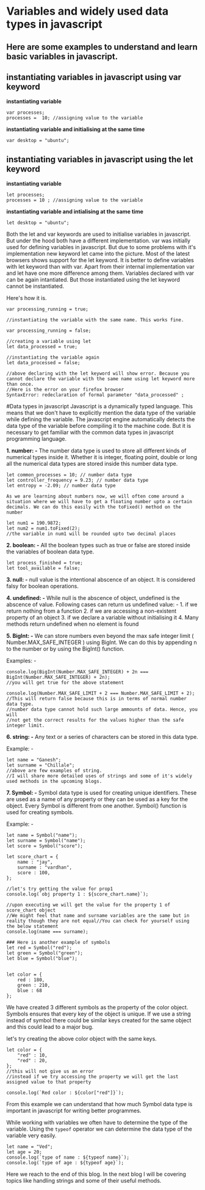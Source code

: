 # Variables and widely used data types in javascript

## Here are some examples to understand and learn basic variables in javascript.

## instantiating variables in javascript using var keyword

**instantiating variable**
``` 
var processes;
processes =  10; //assigning value to the variable
```

**instantiating variable and initialising at the same time**
```
var desktop = "ubuntu";
```

## instantiating variables in javascript using the let keyword

**instantiating variable**
```
let processes;
processes = 10 ; //assigning value to the variable
```

**instantiating variable and intialising at the same time**
```
let desktop = "ubuntu"; 
```
Both the let and var keywords are used to initialise variables in javascript. But under the hood both have a different implementation. var was initially used for defining variables in javascript. But due to some problems with it's implementation new keyword let came into the picture. Most of the latest browsers shows support for the let keyword. It is better to define variables with let keyword than with var. Apart from their internal implementation var and let have one more difference among them. Variables declared with var can be again intantiated. But those instantiated using the let keyword cannot be instantiated.

Here's how it is.
```
var processing_running = true;

//instantiating the variable with the same name. This works fine.

var processing_running = false;

//creating a variable using let
let data_processed = true;

//instantiating the variable again
let data_processed = false;

//above declaring with the let keyword will show error. Because you cannot declare the variable with the same name using let keyword more than once.
//Here is the error on your firefox browser
SyntaxError: redeclaration of formal parameter "data_processed" ;
```

#Data types in javascript
Javascript is a dynamically typed language. This means that we don't have to explicitly mention the data type of the variable while defining the variable. The javascript engine automatically detects the data type of the variable before compiling it to the machine code. But it is necessary to get familiar with the common data types in javascript programming language.

**1. number: -**
	The number data type is used to store all different kinds of numerical types inside it. Whether it is integer, floating point, double or long all the numerical data types are stored inside this number data type.
```
let common_processes = 10; // number data type
let controller_frequency = 9.23; // number data type
let entropy = -2.09; // number data type
```
	As we are learning about numbers now, we will often come around a situation where we will have to get a floating number upto a certain decimals. We can do this easily with the toFixed() method on the number
```
let num1 = 190.9872;
let num2 = num1.toFixed(2);
//the variable in num1 will be rounded upto two decimal places
```

**2. boolean: -**
	All the boolean types such as true or false are stored inside the variables of boolean data type.
```
let process_finished = true;
let tool_available = false;
```
**3. null: -**
	null value is the intentional abscence of an object. It is considered falsy for boolean operations.

**4. undefined: -**
	While null is the abscence of object, undefined is the abscence of value. 
	Following cases can return us undefined value: -
		1. if we return nothing from a function
		2. if we are accessing a non-existent property of an object
		3. if we declare a variable without initialising it
		4. Many methods return undefined when no element is found

**5. BigInt: -**
	We can store numbers even beyond the max safe integer limit ( Number.MAX_SAFE_INTEGER ) using BigInt. We can do this by appending n to the number or by using the BigInt() function.

Examples: -
```
console.log(BigInt(Number.MAX_SAFE_INTEGER) + 2n === BigInt(Number.MAX_SAFE_INTEGER) + 2n);
//you will get true for the above statement

console.log(Number.MAX_SAFE_LIMIT + 2 === Number.MAX_SAFE_LIMIT + 2);
//This will return false because this is in terms of normal number data type.
//number data type cannot hold such large ammounts of data. Hence, you will
//not get the correct results for the values higher than the safe integer limit.
```

**6. string: -**
	Any text or a series of characters can be stored in this data type.

Example: -
```
let name = "Ganesh";
let surname = "Chillale";
//above are few examples of string. 
//I will share more detailed uses of strings and some of it's widely used methods in the upcoming blogs.
```

**7. Symbol: -**
	Symbol data type is used for creating unique identifiers. These are used as a name of any property or they can be used as a key for the object. Every Symbol is different from one another. Symbol() function is used for creating symbols.

Example: -	
```
let name = Symbol("name");
let surname = Symbol("name");
let score = Symbol("score");

let score_chart = {
	name : "jay",
	surname : "vardhan",
	score : 100,
};

//let's try getting the value for prop1
console.log(`obj property 1 : ${score_chart.name}`);

//upon executing we will get the value for the property 1 of score_chart object
//We might feel that name and surname variables are the same but in reality though they are not equal//You can check for yourself using the below statement
console.log(name === surname);

### Here is another example of symbols 
let red = Symbol("red");
let green = Symbol("green");
let blue = Symbol("blue");


let color = {
	red : 180,
	green : 210,
	blue : 68
};
```

We have created 3 different symbols as the property of the color object. Symbols ensures that every key of the object is unique. If we use a string instead of symbol there could be similar keys created for the same object and this could lead to a major bug.

let's try creating the above color object with the same keys.
```
let color = {
	"red" : 10,
	"red" : 20,
};
//this will not give us an error
//instead if we try accessing the property we will get the last assigned value to that property

console.log(`Red color : ${color["red"]}`);
```
From this example we can understand that how much Symbol data type is important in javascript for writing better programmes.

While working with variables we often have to determine the type of the variable. Using the `typeof` operator we can determine the data type of the variable very easily.
```
let name = "Ved";
let age = 20;
console.log(`type of name : ${typeof name}`);
console.log(`type of age : ${typeof age}`);
```

Here we reach to the end of this blog.
In the next blog I will be covering topics like handling strings and some of their useful methods.
